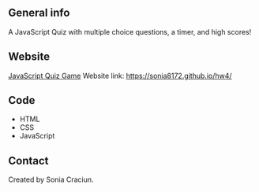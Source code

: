 ## General info
A JavaScript Quiz with multiple choice questions, a timer, and high scores!

## Website
[JavaScript Quiz Game](https://github.com/sonia8172/hw4)
Website link: https://sonia8172.github.io/hw4/

## Code 
* HTML
* CSS
* JavaScript

## Contact
Created by Sonia Craciun.